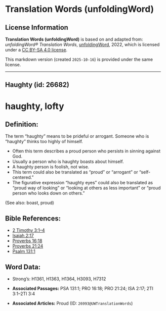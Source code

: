 # Translation Words (unfoldingWord)

## License Information

**Translation Words (unfoldingWord)** is based on and adapted from: _unfoldingWord® Translation Words_, [unfoldingWord](https://unfoldingword.org/utw), 2022, which is licensed under a [CC BY-SA 4.0 license](https://creativecommons.org/licenses/by-sa/4.0/legalcode.en).

This markdown version (created `2025-10-16`) is provided under the same license.



--------------------------------

## Haughty (id: 26682)

haughty, lofty
==============

Definition:
-----------

The term “haughty” means to be prideful or arrogant. Someone who is “haughty” thinks too highly of himself.

* Often this term describes a proud person who persists in sinning against God.
* Usually a person who is haughty boasts about himself.
* A haughty person is foolish, not wise.
* This term could also be translated as “proud” or “arrogant” or “self\-centered.”
* The figurative expression “haughty eyes” could also be translated as “proud way of looking” or “looking at others as less important” or “proud person who looks down on others.”

(See also: boast, proud)

Bible References:
-----------------

* [2 Timothy 3:1–4](https://ref.ly/2Tim3:1-2Tim3:4)
* [Isaiah 2:17](https://ref.ly/Isa2:17)
* [Proverbs 16:18](https://ref.ly/Prov16:18)
* [Proverbs 21:24](https://ref.ly/Prov21:24)
* [Psalm 131:1](https://ref.ly/Ps131:1)

Word Data:
----------

* Strong’s: H1361, H1363, H1364, H3093, H7312

* **Associated Passages:** PSA 131:1; PRO 16:18; PRO 21:24; ISA 2:17; 2TI 3:1–2TI 3:4
* **Associated Articles:** Proud (ID: `26993@UWTranslationWords`)

